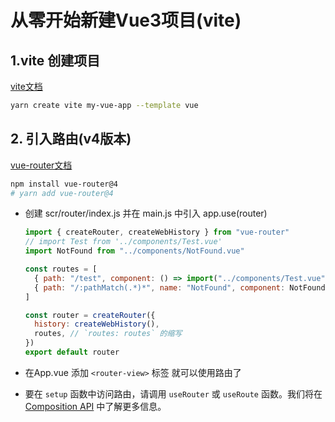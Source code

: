 # 从零开始新建Vue3项目(vite)

## 1.vite 创建项目

[vite文档](https://cn.vitejs.dev/guide/#scaffolding-your-first-vite-project)

```bash
yarn create vite my-vue-app --template vue
```

## 2. 引入路由(v4版本)

[vue-router文档](https://next.router.vuejs.org/zh/guide/#javascript)

```bash
npm install vue-router@4 
# yarn add vue-router@4
```

- 创建 scr/router/index.js  并在 main.js 中引入  app.use(router)

  ```js
  import { createRouter, createWebHistory } from "vue-router"
  // import Test from '../components/Test.vue'
  import NotFound from "../components/NotFound.vue"
  
  const routes = [
    { path: "/test", component: () => import("../components/Test.vue") },
    { path: "/:pathMatch(.*)*", name: "NotFound", component: NotFound },
  ]
  
  const router = createRouter({
    history: createWebHistory(),
    routes, // `routes: routes` 的缩写
  })
  export default router
  
  ```

- 在App.vue 添加 `<router-view>` 标签 就可以使用路由了
-  要在 `setup` 函数中访问路由，请调用 `useRouter` 或 `useRoute` 函数。我们将在 [Composition API](https://next.router.vuejs.org/zh/guide/advanced/composition-api.html#在-setup-中访问路由和当前路由) 中了解更多信息。 

